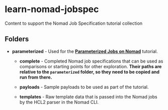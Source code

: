 # learn-nomad-jobspec

Content to support the Nomad Job Specification tutorial collection

## Folders

- **parameterized** - Used for the [**Parameterized Jobs on Nomad**][job-spec-parameterized] tutorial.

	- **complete** - Completed Nomad job specifications that can be used as
	  comparisons or starting points for other exploration. **Their paths are
	  relative to the `parameterized` folder, so they need to be copied and
	  run from there.**

	- **payloads** - Sample payloads to be used as part of the tutorial.

	- **templates** - Raw template data that is passed into the Nomad jobs
	  by the HCL2 parser in the Nomad CLI.

[job-spec-parameterized]: https://learn.hashicorp.com/tutorials/nomad/job-spec-parameterized
